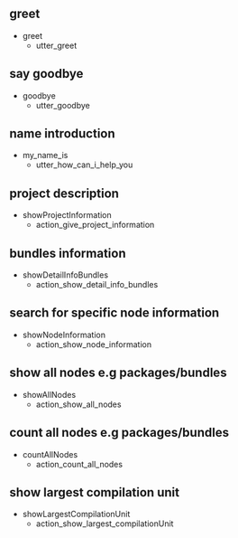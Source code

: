 ## greet
* greet
  - utter_greet


## say goodbye
* goodbye
  - utter_goodbye

## name introduction
* my_name_is
  - utter_how_can_i_help_you

## project description
* showProjectInformation
  - action_give_project_information

## bundles information
* showDetailInfoBundles
  - action_show_detail_info_bundles
  
## search for specific node information
* showNodeInformation
  - action_show_node_information

## show all nodes e.g packages/bundles
* showAllNodes
  - action_show_all_nodes

## count all nodes e.g packages/bundles
* countAllNodes
  - action_count_all_nodes

## show largest compilation unit
* showLargestCompilationUnit
  - action_show_largest_compilationUnit
